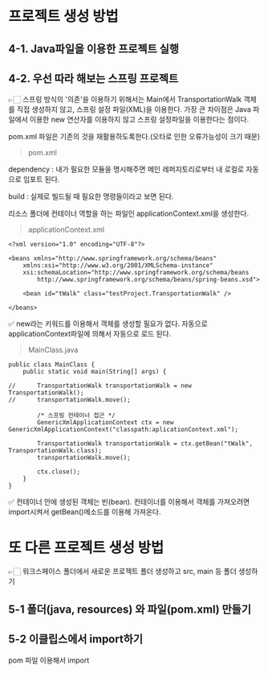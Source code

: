 # 프로젝트 생성 방법

## 4-1. Java파일을 이용한 프로젝트 실행 
## 4-2. 우선 따라 해보는 스프링 프로젝트

👉🏻 스프링 방식의 '의존'을 이용하기 위해서는 Main에서 TransportationWalk 객체를 직접 생성하지 않고, 스프링 설정 파일(XML)을 이용한다. 가장 큰 차이점은 Java 파일에서 이용한 new 연산자를 이용하지 않고 스프링 설정파일을 이용한다는 점이다.


pom.xml 파일은 기존의 것을 재활용하도록한다.(오타로 인한 오류가능성이 크기 때문)

> pom.xml 
>

dependency : 내가 필요한 모듈을 명시해주면 메인 레퍼지토리로부터 내 로컬로 자동으로 임포트 된다.

build : 실제로 빌드될 때 필요한 명령들이라고 보면 된다.

리소스 폴더에 컨테이너 역할을 하는 파일인 applicationContext.xml을 생성한다.

> applicationContext.xml
>
~~~
<?xml version="1.0" encoding="UTF-8"?>

<beans xmlns="http://www.springframework.org/schema/beans"
	xmlns:xsi="http://www.w3.org/2001/XMLSchema-instance"
	xsi:schemaLocation="http://www.springframework.org/schema/beans 
 		http://www.springframework.org/schema/beans/spring-beans.xsd">

	<bean id="tWalk" class="testProject.TransportationWalk" />
	
</beans>
~~~

✅ new라는 키워드를 이용해서 객체를 생성할 필요가 없다. 자동으로 applicationContext파일에 의해서 자동으로 로드 된다. 

> MainClass.java
>
~~~
public class MainClass {
	public static void main(String[] args) {
		
//		TransportationWalk transportationWalk = new TransportationWalk();
//		transportationWalk.move();
		
		/* 스프링 컨테이너 접근 */
		GenericXmlApplicationContext ctx = new GenericXmlApplicationContext("classpath:aplicationContext.xml");
		
		TransportationWalk transportationWalk = ctx.getBean("tWalk", TransportationWalk.class);
		transportationWalk.move();
		
		ctx.close();
	}
}
~~~

✅ 컨테이너 안에 생성된 객체는 빈(bean). 컨테이너를 이용해서 객체를 가져오려면 import시켜서 getBean()메소드를 이용해 가져온다. 

# 또 다른 프로젝트 생성 방법

👉🏻 워크스페이스 폴더에서 새로운 프로젝트 폴더 생성하고 src, main 등 폴더 생성하기

## 5-1 폴더(java, resources) 와 파일(pom.xml) 만들기
## 5-2 이클립스에서 import하기

pom 파일 이용해서 import


